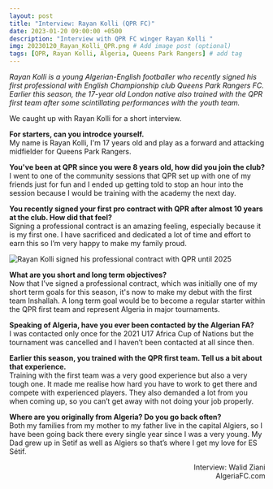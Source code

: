 ```yaml
---
layout: post
title: "Interview: Rayan Kolli (QPR FC)"
date: 2023-01-20 09:00:00 +0500
description: "Interview with QPR FC winger Rayan Kolli "
img: 20230120_Rayan_Kolli_QPR.png # Add image post (optional)
tags: [QPR, Rayan Kolli, Algeria, Queens Park Rangers] # add tag
---
```

*Rayan Kolli is a young Algerian-English footballer who recently signed his first professional with English Championship club Queens Park Rangers FC. Earlier this season, the 17-year old London native also trained with the QPR first team after some scintillating performances with the youth team.*

We caught up with Rayan Kolli for a short interview.

**For starters, can you introdce yourself.**<br>
My name is Rayan Kolli, I'm 17 years old and play as a forward and attacking midfielder for Queens Park Rangers.

**You've been at QPR since you were 8 years old, how did you join the club?**<br>
I went to one of the community sessions that QPR set up with one of my friends just for fun and I ended up getting told to stop an hour into the session because I would be training with the academy the next day.

**You recently signed your first pro contract with QPR after almost 10 years at the club. How did that feel?**<br>
Signing a professional contract is an amazing feeling, especially because it is my first one. I have sacrificed and dedicated a lot of time and effort to earn this so I’m very happy to make my family proud.

![Rayan Kolli signed his professional contract with QPR until 2025]({{site.baseurl}}/assets/img/20230120_Rayan_Kolli_QPR1.png)

**What are you short and long term objectives?**<br>
Now that I’ve signed a professional contract, which was initially one of my short term goals for this season, it's now to make my debut with the first team Inshallah. A long term goal would be to become a regular starter within the QPR first team and represent Algeria in major tournaments.

**Speaking of Algeria, have you ever been contacted by the Algerian FA?**<br>
I was contacted only once for the 2021 U17 Africa Cup of Nations but the tournament was cancelled and I haven’t been contacted at all since then.

**Earlier this season, you trained with the QPR first team. Tell us a bit about that experience.**<br>
Training with the first team was a very good experience but also a very tough one. It made me realise how hard you have to work to get there and compete with experienced players. They also demanded a lot from you when coming up, so you can’t get away with not doing your job properly.

**Where are you originally from Algeria? Do you go back often?**<br>
Both my families from my mother to my father live in the capital Algiers, so I have been going back there every single year since I was a very young. My Dad grew up in Setif as well as Algiers so that’s where I get my love for ES Sétif.

<p style="text-align:right">Interview: Walid Ziani<br>AlgeriaFC.com</p>
